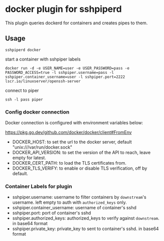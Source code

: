 # docker plugin for sshpiperd

This plugin queries dockerd for containers and creates pipes to them.

## Usage

```
sshpiperd docker
```

start a container with sshpiper labels

```
docker run -d -e USER_NAME=user -e USER_PASSWORD=pass -e PASSWORD_ACCESS=true -l sshpiper.username=pass -l sshpiper.container_username=user -l sshpiper.port=2222 lscr.io/linuxserver/openssh-server
```

connect to piper

```
ssh -l pass piper
```

### Config docker connection

Docker connection is configured with environment variables below:

<https://pkg.go.dev/github.com/docker/docker/client#FromEnv>

 * DOCKER_HOST: to set the url to the docker server, default "unix:///var/run/docker.sock"
 * DOCKER_API_VERSION: to set the version of the API to reach, leave empty for latest.
 * DOCKER_CERT_PATH: to load the TLS certificates from.
 * DOCKER_TLS_VERIFY: to enable or disable TLS verification, off by default.

### Container Labels for plugin

 * sshpiper.username: username to filter containers by `downstream`'s username. left empty to auth with `authorized_keys` only.
 * sshpiper.container_username: username of container's sshd
 * sshpiper.port: port of container's sshd
 * sshpiper.authorized_keys: authorized_keys to verify against `downstream`. in base64 format
 * sshpiper.private_key: private_key to sent to container's sshd. in base64 format
